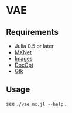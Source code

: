 # VAE

## Requirements
- Julia 0.5 or later
- [MXNet](https://github.com/dmlc/MXNet.jl)
- [Images](https://github.com/timholy/Images.jl)
- [DocOpt](https://github.com/docopt/DocOpt.jl)
- [Gtk](https://github.com/JuliaGraphics/Gtk.jl)

## Usage
see `./vae_mx.jl --help` .

